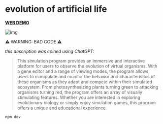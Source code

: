 # evolution of artificial life

**[WEB DEMO](https://yuuretsu.github.io/evolution-of-artificial-life/)**

![img](./img/preview.gif)

⚠️ WARNING: BAD CODE ⚠️

_this description was coined using ChatGPT:_

> This simulation program provides an immersive and interactive platform for users to observe the evolution of virtual organisms. With a gene editor and a range of viewing modes, the program allows users to manipulate and monitor the behavior and characteristics of these organisms as they adapt and compete within their simulated ecosystem. From photosynthesizing plants turning green to attacking organisms turning red, the program offers an array of visually stimulating features. Whether you are interested in exploring evolutionary biology or simply enjoy simulation games, this program offers a unique and educational experience.

`npm dev`
